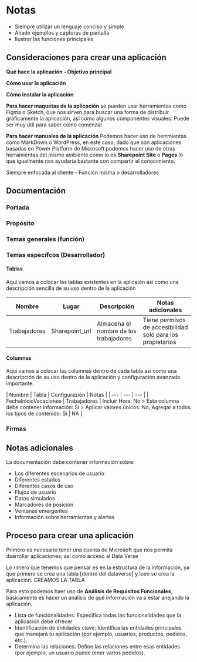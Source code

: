 # Notas

+ Siempre utilizar un lenguaje conciso y simple
+ Añadir ejemplos y capturas de pantalla
+ Ilustrar las funciones principales 



## Consideraciones para crear una aplicación

**Qué hace la aplicación - Objetivo principal**

**Cómo usar la aplicación**

**Cómo instalar la aplicación**

**Para hacer maquetas de la aplicación** se pueden usar herramientas como Figma o Sketch, que nos sirven para buscar una forma de distribuir gráficamente la aplicación, así como algunos componentes visuales. Puede ser muy útil para saber cómo comenzar. 

**Para hacer manuales de la aplicación** Podemos hacer uso de herrmientas como MarkDown o WordPress, en este caso, dado que son aplicaciónes basadas en Power Platform de Microsoft podemos hacer uso de otras herramientas del mismo ambiente como lo es **Sharepoint Site** o **Pages** lo que igualmente nos ayudaría bastante con compartir el conocimiento. 

Siempre enfocada al cliente - Función misma o desarrolladores



## Documentación

### Portada 



### Propósito



### Temas generales (función)



### Temas específcos (Desarrollador)

#### Tablas

Aquí vamos a colocar las tablas existentes en la aplicaión así como una descripción sencilla de su uso dentro de la aplicación

| Nombre | Lugar | Descripción | Notas adicionales |
| --- | --- | --- | --- |
| Trabajadores | Sharepoint_url | Almacena el nombre de los trabajadores | Tiene permisos de accesibilidad solo para los propietarios |




#### Columnas

Aquí vamos a colocar las columnas dentro de cada tabla así como una descripción de su uso dentro de la aplicación y configuración avanzada importante.

| Nombre | Tabla | Configurazión | Notas | 
| --- | --- | --- |
| FechaInicioVacaciones | Trabajadores | Incluir Hora: No > Esta columna debe contener información: Si > Aplicar valores únicos: No, Agregar a todos los tipos de contenido: Si | NA | 



### Firmas 




## Notas adicionales

La documentación debe contener información sobre: 

+ Los diferentes escenarios de usuario
+ Diferentes estadus
+ Diferentes casos de uso
+ Flujos de usuario
+ Datos simulados
+ Marcadores de posición
+ Ventanas emergentes
+ Información sobre herramientas y alertas



## Proceso para crear una aplicación

Primero es necesario tener una cuenta de Microsoft que nos permita dsarrollar aplicaciones, así como acceso al Data Verse

Lo rimero que tenemos que pensar es en la estructura de la información, ya que primero se crea una tabla [dentro del dataverse] y lueo se crea la aplicación. CREAMOS LA TABLA

Para esto podemos haer uso de **Análisis de Requisitos Funcionales**, básicamente es hacer un análisis de qué información va a estar anejando la aplicación. 

+ Lista de funcionalidades: Especifica todas las funcionalidades que la aplicación debe ofrecer
+ Identificación de entidades clave: Identifica las entidades principales que manejará tu aplicación (por ejemplo, usuarios, productos, pedidos, etc.).
+ Determina las relaciones: Define las relaciones entre esas entidades (por ejemplo, un usuario puede tener varios pedidos).









